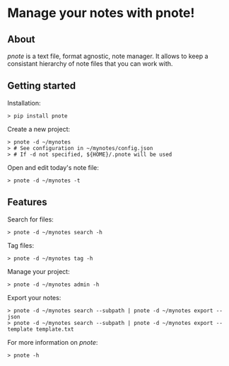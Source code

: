 # Manage your notes with pnote!

## About

*pnote* is a text file, format agnostic, note manager.
It allows to keep a consistant hierarchy of note files that you can work with.

## Getting started
Installation:
```
> pip install pnote
```

Create a new project:
```
> pnote -d ~/mynotes
> # See configuration in ~/mynotes/config.json
> # If -d not specified, ${HOME}/.pnote will be used
```

Open and edit today's note file:
```
> pnote -d ~/mynotes -t
```

## Features

Search for files:
```
> pnote -d ~/mynotes search -h
```

Tag files:
```
> pnote -d ~/mynotes tag -h
```

Manage your project:
```
> pnote -d ~/mynotes admin -h
```

Export your notes:
```
> pnote -d ~/mynotes search --subpath | pnote -d ~/mynotes export --json
> pnote -d ~/mynotes search --subpath | pnote -d ~/mynotes export --template template.txt
```

For more information on *pnote*:
```
> pnote -h
```
